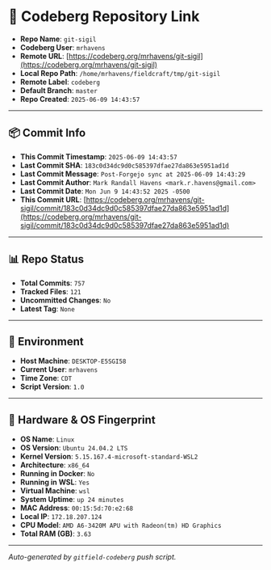 # 🔗 Codeberg Repository Link

- **Repo Name**: `git-sigil`
- **Codeberg User**: `mrhavens`
- **Remote URL**: [https://codeberg.org/mrhavens/git-sigil](https://codeberg.org/mrhavens/git-sigil)
- **Local Repo Path**: `/home/mrhavens/fieldcraft/tmp/git-sigil`
- **Remote Label**: `codeberg`
- **Default Branch**: `master`
- **Repo Created**: `2025-06-09 14:43:57`

---

## 📦 Commit Info

- **This Commit Timestamp**: `2025-06-09 14:43:57`
- **Last Commit SHA**: `183c0d34dc9d0c585397dfae27da863e5951ad1d`
- **Last Commit Message**: `Post-Forgejo sync at 2025-06-09 14:43:29`
- **Last Commit Author**: `Mark Randall Havens <mark.r.havens@gmail.com>`
- **Last Commit Date**: `Mon Jun 9 14:43:52 2025 -0500`
- **This Commit URL**: [https://codeberg.org/mrhavens/git-sigil/commit/183c0d34dc9d0c585397dfae27da863e5951ad1d](https://codeberg.org/mrhavens/git-sigil/commit/183c0d34dc9d0c585397dfae27da863e5951ad1d)

---

## 📊 Repo Status

- **Total Commits**: `757`
- **Tracked Files**: `121`
- **Uncommitted Changes**: `No`
- **Latest Tag**: `None`

---

## 🧭 Environment

- **Host Machine**: `DESKTOP-E5SGI58`
- **Current User**: `mrhavens`
- **Time Zone**: `CDT`
- **Script Version**: `1.0`

---

## 🧬 Hardware & OS Fingerprint

- **OS Name**: `Linux`
- **OS Version**: `Ubuntu 24.04.2 LTS`
- **Kernel Version**: `5.15.167.4-microsoft-standard-WSL2`
- **Architecture**: `x86_64`
- **Running in Docker**: `No`
- **Running in WSL**: `Yes`
- **Virtual Machine**: `wsl`
- **System Uptime**: `up 24 minutes`
- **MAC Address**: `00:15:5d:70:e2:68`
- **Local IP**: `172.18.207.124`
- **CPU Model**: `AMD A6-3420M APU with Radeon(tm) HD Graphics`
- **Total RAM (GB)**: `3.63`

---

_Auto-generated by `gitfield-codeberg` push script._
